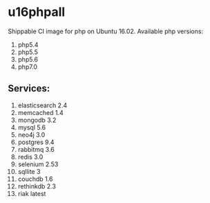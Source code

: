 u16phpall
===============
Shippable CI image for php on Ubuntu 16.02. Available php versions:
 1. php5.4
 2. php5.5
 3. php5.6
 4. php7.0

## Services:

1. elasticsearch 2.4
2. memcached 1.4
3. mongodb 3.2
4. mysql 5.6
5. neo4j 3.0
6. postgres 9.4
7. rabbitmq 3.6
8. redis 3.0
9. selenium 2.53
10. sqllite 3
11. couchdb 1.6
12. rethinkdb 2.3
13. riak latest
